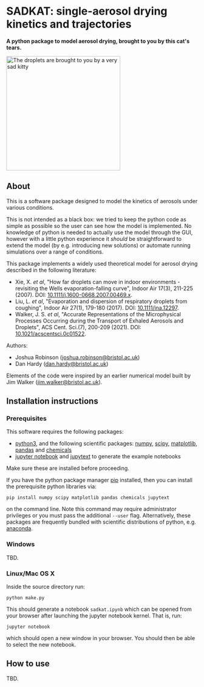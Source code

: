 # SADKAT: single-aerosol drying kinetics and trajectories
**A python package to model aerosol drying, brought to you by this cat's tears.**

<img alt="The droplets are brought to you by a very sad kitty" src="https://thypix.com/wp-content/uploads/sad-cat-2.jpg" width="300" />

## About

This is a software package designed to model the kinetics of aerosols under various conditions.

This is not intended as a black box: we tried to keep the python code as simple as possible so the user can see how the model is implemented. No knowledge of python is needed to actually use the model through the GUI, however with a little python experience it _should_ be straightforward to extend the model (by e.g. introducing new solutions) or automate running simulations over a range of conditions.

This package implements a widely used theoretical model for aerosol drying described in the following literature: 
* Xie, X. _et al_, "How far droplets can move in indoor environments - revisiting the Wells evaporation-falling curve", Indoor Air 17(3), 211-225 (2007). DOI: [10.1111/j.1600-0668.2007.00469.x](https://doi.org/10.1111/j.1600-0668.2007.00469.x).
* Liu, L. _et al_, "Evaporation and dispersion of respiratory droplets from coughing", Indoor Air 27(1), 179-180 (2017). DOI: [10.1111/ina.12297](https://doi.org/10.1111/ina.12297).
* Walker, J. S. _et al_, "Accurate Representations of the Microphysical Processes Occurring
during the Transport of Exhaled Aerosols and Droplets", ACS Cent. Sci.(7), 200-209 (2021). DOI: [10.1021/acscentsci.0c01522](https://doi.org/10.1021/acscentsci.0c01522).


Authors:
* Joshua Robinson ([joshua.robinson@bristol.ac.uk](mailto:joshua.robinson@bristol.ac.uk))
* Dan Hardy ([dan.hardy@bristol.ac.uk](mailto:dan.hardy@bristol.ac.uk))

Elements of the code were inspired by an earlier numerical model built by Jim Walker (jim.walker@bristol.ac.uk).

## Installation instructions

### Prerequisites

This software requires the following packages:

* [python3](https://www.python.org/downloads/), and the following scientific packages: [numpy](https://numpy.org/), [scipy](https://scipy.org/), [matplotlib](https://matplotlib.org/), [pandas](https://pandas.pydata.org/) and [chemicals](https://chemicals.readthedocs.io/)
* [jupyter notebook](https://jupyter.org/) and [jupytext](https://jupytext.readthedocs.io/en/latest/install.html) to generate the example notebooks

Make sure these are installed before proceeding.

If you have the python package manager [pip](https://pypi.org/project/pip/) installed, then you can install the prerequisite python libraries via:

    pip install numpy scipy matplotlib pandas chemicals jupytext

on the command line. Note this command may require administrator privileges or you must pass the additional `--user` flag.
Alternatively, these packages are frequently bundled with scientific distributions of python, e.g. [anaconda](https://www.anaconda.com/).

### Windows

TBD.

### Linux/Mac OS X

Inside the source directory run:

    python make.py

This should generate a notebook `sadkat.ipynb` which can be opened from your browser after launching the jupyter notebook kernel. That is, run:

    jupyter notebook

which should open a new window in your browser. You should then be able to select the new notebook.


## How to use

TBD.
 
